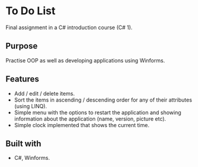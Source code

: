 # To Do List
Final assignment in a C# introduction course (C# 1).

## Purpose
Practise OOP as well as developing applications using Winforms.

## Features
* Add / edit / delete items.
* Sort the items in ascending / descending order for any of their attributes (using LINQ).
* Simple menu with the options to restart the application and showing information about the application (name, version, picture etc). 
* Simple clock implemented that shows the current time.

## Built with
* C#, Winforms.